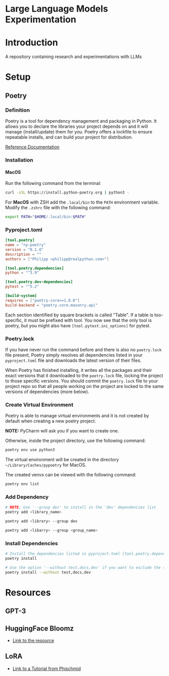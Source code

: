 # Large Language Models Experimentation
# Introduction
A repository containing research and experimentations with LLMs

# Setup
## Poetry
### Definition
Poetry is a tool for dependency management and packaging in Python. 
It allows you to declare the libraries your project depends on and it will manage (install/update) them for you. Poetry offers a lockfile to ensure repeatable installs, and can build your project for distribution.

[Reference Documentation](https://python-poetry.org/)

### Installation
#### MacOS
Run the following command from the terminal:
``` bash
curl -sSL https://install.python-poetry.org | python3 -
```

For **MacOS** with ZSH add the `.local/bin` to the `PATH` environment variable. Modify the `.zshrc` file with the following command:

``` bash
export PATH="$HOME/.local/bin:$PATH"
```
### Pyproject.toml

``` toml
[tool.poetry]
name = "rp-poetry"
version = "0.1.0"
description = ""
authors = ["Philipp <philipp@realpython.com>"]

[tool.poetry.dependencies]
python = "^3.9"

[tool.poetry.dev-dependencies]
pytest = "^5.2"

[build-system]
requires = ["poetry-core>=1.0.0"]
build-backend = "poetry.core.masonry.api"
```

Each section identified by square brackets is called "Table". If a table is too-specific, it must be prefixed with tool. 
You now see that the only tool is poetry, but you might also have `[tool.pytest.ini_options]` for pytest.

### Poetry.lock
If you have never run the command before and there is also no `poetry.lock` file present, 
Poetry simply resolves all dependencies listed in your `pyproject.toml` file and downloads the latest version of their files.

When Poetry has finished installing, it writes all the packages and their exact versions that it downloaded to the `poetry.lock` file, 
locking the project to those specific versions. 
You should commit the `poetry.lock` file to your project repo so that all people working on the project are locked to
the same versions of dependencies (more below).

### Create Virtual Environment
Poetry is able to manage virtual environments and it is not created by default when creating a new poetry project. 

**NOTE:** PyCharm will ask you if you want to create one.

Otherwise, inside the project directory, use the following command:
``` bash
poetry env use python3
```

The virtual environment will be created in the directory `~/Library/Caches/pypoetry` for MacOS.

The created venvs can be viewed with the following command:
``` bash
poetry env list
```

### Add Dependency
``` bash
# NOTE: Use '--group dev' to install in the 'dev' dependencies list
poetry add <library_name>

poetry add <library> --group dev

poetry add <libarry> --group <group_name>
```

### Install Dependencies
``` bash
# Install the dependencies listed in pyproject.toml [tool.poetry.dependencies]
poetry install

# Use the option '--without test,docs,dev' if you want to esclude the specified group from install
poetry install --without test,docs,dev
```

# Resources
## GPT-3

## HuggingFace Bloomz
- [Link to the resource](https://huggingface.co/bigscience/bloomz)

## LoRA
- [Link to a Tutorial from Phischmid](https://www.philschmid.de/fine-tune-flan-t5-peft)

